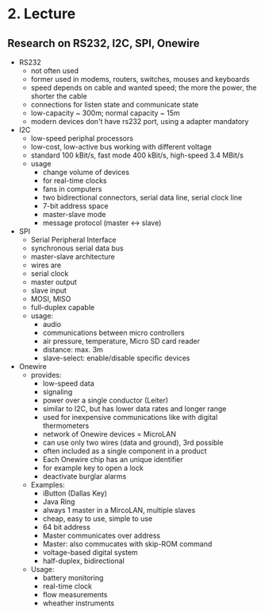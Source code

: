 # 2. Lecture
## Research on RS232, I2C, SPI, Onewire

* RS232
    * not often used
    * former used in modems, routers, switches, mouses and keyboards
    * speed depends on cable and wanted speed; the more the power, the shorter the cable
    * connections for listen state and communicate state
    * low-capacity ~ 300m; normal capacity ~ 15m
    * modern devices don't have rs232 port, using a adapter mandatory 
* I2C
    * low-speed periphal processors
    * low-cost, low-active bus working with different voltage
    * standard 100 kBit/s, fast mode 400 kBit/s, high-speed 3.4 MBit/s
    * usage
        * change volume of devices
        * for real-time clocks
        * fans in computers
        * two bidirectional connectors, serial data line, serial clock line
        * 7-bit address space
        * master-slave mode
        * message protocol (master <-> slave)
* SPI
    * Serial Peripheral Interface
    * synchronous serial data bus
    * master-slave architecture
    * wires are
    * serial clock
    * master output
    * slave input
    * MOSI, MISO
    * full-duplex capable
    * usage:
        * audio
        * communications between micro controllers
        * air pressure, temperature, Micro SD card reader
        * distance: max. 3m
        * slave-select: enable/disable specific devices
* Onewire
    * provides:
        * low-speed data
        * signaling
        * power over a single conductor (Leiter)
        * similar to I2C, but has lower data rates and longer range
        * used for inexpensive communications like with digital thermometers
        * network of Onewire devices = MicroLAN
        * can use only two wires (data and ground), 3rd possible
        * often included as a single component in a product
        * Each Onewire chip has an unique identifier
        * for example key to open a lock
        * deactivate burglar alarms
    * Examples:
        * iButton (Dallas Key)
        * Java Ring
        * always 1 master in a MircoLAN, multiple slaves
        * cheap, easy to use, simple to use
        * 64 bit address
        * Master communicates over address
        * Master: also commucates with skip-ROM command
        * voltage-based digital system
        * half-duplex, bidirectional
    * Usage:
        * battery monitoring
        * real-time clock
        * flow measurements
        * wheather instruments